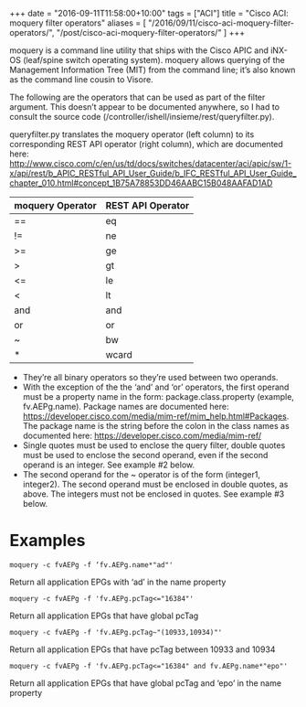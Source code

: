 +++
date = "2016-09-11T11:58:00+10:00"
tags = ["ACI"]
title = "Cisco ACI: moquery filter operators"
aliases = [
	"/2016/09/11/cisco-aci-moquery-filter-operators/",
	"/post/cisco-aci-moquery-filter-operators/"
]
+++

moquery is a command line utility that ships with the Cisco APIC and iNX-OS (leaf/spine switch operating system). moquery allows querying of the Management Information Tree (MIT) from the command line; it’s also known as the command line cousin to Visore.

The following are the operators that can be used as part of the filter argument. This doesn’t appear to be documented anywhere, so I had to consult the source code (/controller/ishell/insieme/rest/queryfilter.py).

queryfilter.py translates the moquery operator (left column) to its corresponding REST API operator (right column), which are documented here: http://www.cisco.com/c/en/us/td/docs/switches/datacenter/aci/apic/sw/1-x/api/rest/b_APIC_RESTful_API_User_Guide/b_IFC_RESTful_API_User_Guide_chapter_010.html#concept_1B75A78853DD46AABC15B048AAFAD1AD

| moquery Operator | REST API Operator |
| --- | --- |
| == | eq |
| != | ne |
| >= | ge |
| > | gt |
| <= | le |
| < | lt |
| and | and |
| or | or |
| ~ | bw |
| * | wcard |


 - They’re all binary operators so they’re used between two operands.
 - With the exception of the the ‘and’ and ‘or’ operators, the first operand must be a property name in the form: package.class.property (example, fv.AEPg.name). Package names are documented here: https://developer.cisco.com/media/mim-ref/mim_help.html#Packages. The package name is the string before the colon in the class names as documented here: https://developer.cisco.com/media/mim-ref/
 - Single quotes must be used to enclose the query filter, double quotes must be used to enclose the second operand, even if the second operand is an integer. See example #2 below.
 - The second operand for the ~ operator is of the form (integer1, integer2). The second operand must be enclosed in double quotes, as above. The integers must not be enclosed in quotes. See example #3 below.

# Examples

```console
moquery -c fvAEPg -f ‘fv.AEPg.name*"ad"'
```
Return all application EPGs with ‘ad’ in the name property

```console
moquery -c fvAEPg -f 'fv.AEPg.pcTag<="16384"'
```
Return all application EPGs that have global pcTag

```console
moquery -c fvAEPg -f 'fv.AEPg.pcTag~"(10933,10934)"'
```
Return all application EPGs that have pcTag between 10933 and 10934

```console
moquery -c fvAEPg -f 'fv.AEPg.pcTag<="16384" and fv.AEPg.name*"epo"'
```
Return all application EPGs that have global pcTag and ‘epo’ in the name property
